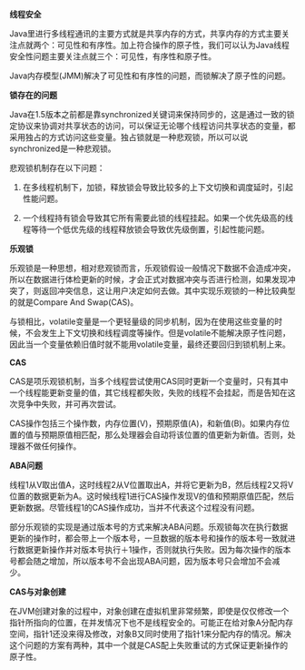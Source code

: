 **线程安全**

Java里进行多线程通讯的主要方式就是共享内存的方式，共享内存的方式主要关注点就两个：可见性和有序性。加上符合操作的原子性，我们可以认为Java线程安全性问题主要关注点就三个：可见性，有序性和原子性。

Java内存模型(JMM)解决了可见性和有序性的问题，而锁解决了原子性的问题。

**锁存在的问题**

Java在1.5版本之前都是靠synchronized关键词来保持同步的，这是通过一致的锁定协议来协调对共享状态的访问，可以保证无论哪个线程访问共享状态的变量，都采用独占的方式访问这些变量。独占锁就是一种悲观锁，所以可以说synchronized是一种悲观锁。

悲观锁机制存在以下问题：

1. 在多线程机制下，加锁，释放锁会导致比较多的上下文切换和调度延时，引起性能问题。

2. 一个线程持有锁会导致其它所有需要此锁的线程挂起。如果一个优先级高的线程等待一个低优先级的线程释放锁会导致优先级倒置，引起性能问题。

**乐观锁**

​	乐观锁是一种思想，相对悲观锁而言，乐观锁假设一般情况下数据不会造成冲突，所以在数据进行体检更新的时候，才会正式对数据冲突与否进行检测，如果发现冲突了，则返回冲突信息，这让用户决定如何去做。其中实现乐观锁的一种比较典型的就是Compare And Swap(CAS)。

与锁相比，volatile变量是一个更轻量级的同步机制，因为在使用这些变量的时候，不会发生上下文切换和线程调度等操作。但是volatile不能解决原子性问题，因此当一个变量依赖旧值时就不能用volatile变量，最终还要回归到锁机制上来。

**CAS**

CAS是项乐观锁机制，当多个线程尝试使用CAS同时更新一个变量时，只有其中一个线程能更新变量的值，其它线程都失败，失败的线程不会挂起，而是告知在这次竞争中失败，并可再次尝试。

CAS操作包括三个操作数，内存位置(V)，预期原值(A)，和新值(B)。如果内存位置的值与预期原值相匹配，那么处理器会自动将该位置的值更新为新值。否则，处理器不做任何操作。

**ABA问题**

线程1从V取出值A，这时线程2从V位置取出A，并将它更新为B，然后线程2又将V位置的数据更新为A。这时候线程1进行CAS操作发现V的值和预期原值匹配，然后更新数据。尽管线程1的CAS操作成功，当并不代表这个过程没有问题。

部分乐观锁的实现是通过版本号的方式来解决ABA问题。乐观锁每次在执行数据更新的操作时，都会带上一个版本号，一旦数据的版本号和操作的版本号一致就进行数据更新操作并对版本号执行＋1操作，否则就执行失败。因为每次操作的版本号都会随之增加，所以版本号不会出现ABA问题，因为版本号只会增加不会减少。

**CAS与对象创建**

在JVM创建对象的过程中，对象创建在虚拟机里非常频繁，即使是仅仅修改一个指针所指向的位置，在并发情况下也不是线程安全的。可能正在给对象A分配内存空间，指针1还没来得及修改，对象B又同时使用了指针1来分配内存的情况。解决这个问题的方案有两种，其中一个就是CAS配上失败重试的方式保证更新操作的原子性。

